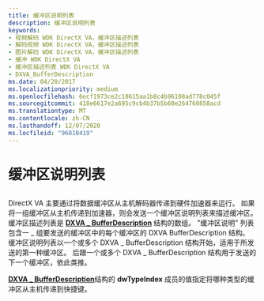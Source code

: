 ```yaml
---
title: 缓冲区说明列表
description: 缓冲区说明列表
keywords:
- 视频解码 WDK DirectX VA，缓冲区描述列表
- 解码视频 WDK DirectX VA，缓冲区描述列表
- 图片解码 WDK DirectX VA，缓冲区描述列表
- 缓冲 WDK DirectX VA
- 缓冲区描述列表 WDK DirectX VA
- DXVA_BufferDescription
ms.date: 04/20/2017
ms.localizationpriority: medium
ms.openlocfilehash: 6ecf1973ce2c10615aa1b8c4b96108ad778c045f
ms.sourcegitcommit: 418e6617e2a695c9cb4b37b5b60e264760858acd
ms.translationtype: MT
ms.contentlocale: zh-CN
ms.lasthandoff: 12/07/2020
ms.locfileid: "96810419"
---
```

# <a name="buffer-description-list"></a>缓冲区说明列表


## <span id="ddk_buffer_description_list_gg"></span><span id="DDK_BUFFER_DESCRIPTION_LIST_GG"></span>


DirectX VA 主要通过将数据缓冲区从主机解码器传递到硬件加速器来运行。 如果将一组缓冲区从主机传递到加速器，则会发送一个缓冲区说明列表来描述缓冲区。 缓冲区描述列表是 [**DXVA \_ BufferDescription**](/windows-hardware/drivers/ddi/dxva/ns-dxva-_dxva_bufferdescription) 结构的数组。 "缓冲区说明" 列表包含一 \_ 组要发送的缓冲区中的每个缓冲区的 DXVA BufferDescription 结构。 缓冲区说明列表以一个或多个 DXVA \_ BufferDescription 结构开始，适用于所发送的第一种缓冲区。 后跟一个或多个 DXVA \_ BufferDescription 结构用于发送的下一个缓冲区，依此类推。

[**DXVA \_ BufferDescription**](/windows-hardware/drivers/ddi/dxva/ns-dxva-_dxva_bufferdescription)结构的 **dwTypeIndex** 成员的值指定将哪种类型的缓冲区从主机传递到快捷键。

 

